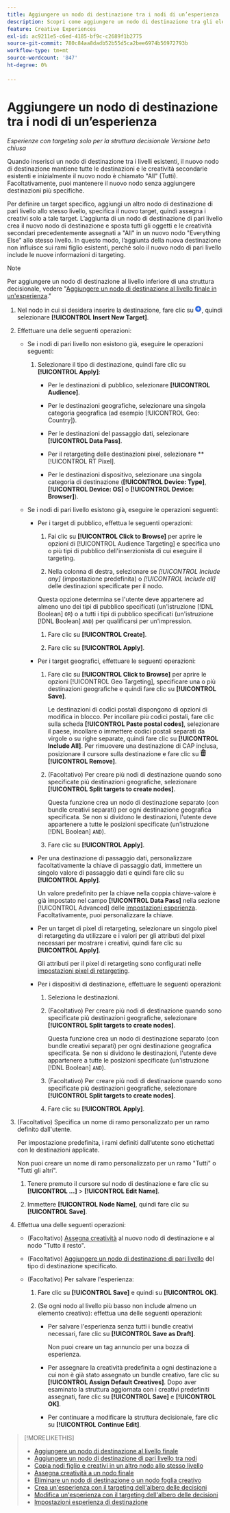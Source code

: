 ```yaml
---
title: Aggiungere un nodo di destinazione tra i nodi di un’esperienza
description: Scopri come aggiungere un nodo di destinazione tra gli elementi di destinazione in un’esperienza di annuncio.
feature: Creative Experiences
exl-id: ac9211e5-c6ed-4185-bf9c-c2689f1b2775
source-git-commit: 780c84aa8dadb52b55d5ca2bee6974b56972793b
workflow-type: tm+mt
source-wordcount: '847'
ht-degree: 0%

---
```


# Aggiungere un nodo di destinazione tra i nodi di un’esperienza

*Esperienze con targeting solo per la struttura decisionale*
*Versione beta chiusa*

Quando inserisci un nodo di destinazione tra i livelli esistenti, il nuovo nodo di destinazione mantiene tutte le destinazioni e le creatività secondarie esistenti e inizialmente il nuovo nodo è chiamato &quot;All&quot; (Tutti). Facoltativamente, puoi mantenere il nuovo nodo senza aggiungere destinazioni più specifiche.

Per definire un target specifico, aggiungi un altro nodo di destinazione di pari livello allo stesso livello, specifica il nuovo target, quindi assegna i creativi solo a tale target. L’aggiunta di un nodo di destinazione di pari livello crea il nuovo nodo di destinazione e sposta tutti gli oggetti e le creatività secondari precedentemente assegnati a &quot;All&quot; in un nuovo nodo &quot;Everything Else&quot; allo stesso livello. In questo modo, l’aggiunta della nuova destinazione non influisce sui rami figlio esistenti, perché solo il nuovo nodo di pari livello include le nuove informazioni di targeting.

>[!NOTE]
>
>Per aggiungere un nodo di destinazione al livello inferiore di una struttura decisionale, vedere &quot;[Aggiungere un nodo di destinazione al livello finale in un&#39;esperienza](experience-target-node-add-final.md).&quot;

<!-- 1. [ways to get to the decision tree] -->

1. Nel nodo in cui si desidera inserire la destinazione, fare clic su ![Aggiungi](/help/creative/assets/add.png "Aggiungi"), quindi selezionare **[!UICONTROL Insert New Target]**.

1. Effettuare una delle seguenti operazioni:

   * Se i nodi di pari livello non esistono già, eseguire le operazioni seguenti:

      1. Selezionare il tipo di destinazione, quindi fare clic su **[!UICONTROL Apply]**:

         * Per le destinazioni di pubblico, selezionare **[!UICONTROL Audience]**.

         * Per le destinazioni geografiche, selezionare una singola categoria geografica (ad esempio [!UICONTROL Geo: Country]).

         * Per le destinazioni del passaggio dati, selezionare **[!UICONTROL Data Pass]**.

         * Per il retargeting delle destinazioni pixel, selezionare **[!UICONTROL RT Pixel].

         * Per le destinazioni dispositivo, selezionare una singola categoria di destinazione (**[!UICONTROL Device: Type]**, **[!UICONTROL Device: OS]** o **[!UICONTROL Device: Browser]**).

   * Se i nodi di pari livello esistono già, eseguire le operazioni seguenti:

      * Per i target di pubblico, effettua le seguenti operazioni:

         1. Fai clic su **[!UICONTROL Click to Browse]** per aprire le opzioni di [!UICONTROL Audience Targeting] e specifica uno o più tipi di pubblico dell&#39;inserzionista di cui eseguire il targeting.

         1. Nella colonna di destra, selezionare se *[!UICONTROL Include any]* (impostazione predefinita) o *[!UICONTROL Include all]* delle destinazioni specificate per il nodo.

        Questa opzione determina se l&#39;utente deve appartenere ad almeno uno dei tipi di pubblico specificati (un&#39;istruzione [!DNL Boolean] `OR`) o a tutti i tipi di pubblico specificati (un&#39;istruzione [!DNL Boolean] `AND`) per qualificarsi per un&#39;impression.

         1. Fare clic su **[!UICONTROL Create]**.

         1. Fare clic su **[!UICONTROL Apply]**.

      * Per i target geografici, effettuare le seguenti operazioni:

         1. Fare clic su **[!UICONTROL Click to Browse]** per aprire le opzioni [!UICONTROL Geo Targeting], specificare una o più destinazioni geografiche e quindi fare clic su **[!UICONTROL Save]**.

            Le destinazioni di codici postali dispongono di opzioni di modifica in blocco. Per incollare più codici postali, fare clic sulla scheda **[!UICONTROL Paste postal codes]**, selezionare il paese, incollare o immettere codici postali separati da virgole o su righe separate, quindi fare clic su **[!UICONTROL Include All]**. Per rimuovere una destinazione di CAP inclusa, posizionare il cursore sulla destinazione e fare clic su ![Rimuovi](/help/creative/assets/delete.png "Rimuovi") **[!UICONTROL Remove]**.

         1. (Facoltativo) Per creare più nodi di destinazione quando sono specificate più destinazioni geografiche, selezionare **[!UICONTROL Split targets to create nodes]**.

            Questa funzione crea un nodo di destinazione separato (con bundle creativi separati) per ogni destinazione geografica specificata. Se non si dividono le destinazioni, l&#39;utente deve appartenere a tutte le posizioni specificate (un&#39;istruzione [!DNL Boolean] `AND`).

         1. Fare clic su **[!UICONTROL Apply]**.

      * Per una destinazione di passaggio dati, personalizzare facoltativamente la chiave di passaggio dati, immettere un singolo valore di passaggio dati e quindi fare clic su **[!UICONTROL Apply]**.

        Un valore predefinito per la chiave nella coppia chiave-valore è già impostato nel campo **[!UICONTROL Data Pass]** nella sezione [!UICONTROL Advanced] delle [impostazioni esperienza](experience-settings-targeting.md). Facoltativamente, puoi personalizzare la chiave.

      * Per un target di pixel di retargeting, selezionare un singolo pixel di retargeting da utilizzare e i valori per gli attributi del pixel necessari per mostrare i creativi, quindi fare clic su **[!UICONTROL Apply]**.

        Gli attributi per il pixel di retargeting sono configurati nelle [impostazioni pixel di retargeting](/help/creative/pixels/retargeting-pixel-manage.md).

      * Per i dispositivi di destinazione, effettuare le seguenti operazioni:

         1. Seleziona le destinazioni.

         1. (Facoltativo) Per creare più nodi di destinazione quando sono specificate più destinazioni geografiche, selezionare **[!UICONTROL Split targets to create nodes]**.

            Questa funzione crea un nodo di destinazione separato (con bundle creativi separati) per ogni destinazione geografica specificata. Se non si dividono le destinazioni, l&#39;utente deve appartenere a tutte le posizioni specificate (un&#39;istruzione [!DNL Boolean] `AND`).

         1. (Facoltativo) Per creare più nodi di destinazione quando sono specificate più destinazioni geografiche, selezionare **[!UICONTROL Split targets to create nodes]**.

         1. Fare clic su **[!UICONTROL Apply]**.

1. (Facoltativo) Specifica un nome di ramo personalizzato per un ramo definito dall&#39;utente.

   Per impostazione predefinita, i rami definiti dall’utente sono etichettati con le destinazioni applicate.

   Non puoi creare un nome di ramo personalizzato per un ramo &quot;Tutti&quot; o &quot;Tutti gli altri&quot;.

   1. Tenere premuto il cursore sul nodo di destinazione e fare clic su **[!UICONTROL ...]** > **[!UICONTROL Edit Name]**.

   1. Immettere **[!UICONTROL Node Name]**, quindi fare clic su **[!UICONTROL Save]**.

1. Effettua una delle seguenti operazioni:

   * (Facoltativo) [Assegna creatività](experience-assign-creative-bundles.md) al nuovo nodo di destinazione e al nodo &quot;Tutto il resto&quot;.

   * (Facoltativo) [Aggiungere un nodo di destinazione di pari livello](experience-target-node-add-sibling.md) del tipo di destinazione specificato.

   * (Facoltativo) Per salvare l&#39;esperienza:

      1. Fare clic su **[!UICONTROL Save]** e quindi su **[!UICONTROL OK]**.

      1. (Se ogni nodo al livello più basso non include almeno un elemento creativo): effettua una delle seguenti operazioni:

         * Per salvare l&#39;esperienza senza tutti i bundle creativi necessari, fare clic su **[!UICONTROL Save as Draft]**.

           Non puoi creare un tag annuncio per una bozza di esperienza.

         * Per assegnare la creatività predefinita a ogni destinazione a cui non è già stato assegnato un bundle creativo, fare clic su **[!UICONTROL Assign Default Creatives]**. Dopo aver esaminato la struttura aggiornata con i creativi predefiniti assegnati, fare clic su **[!UICONTROL Save]** e **[!UICONTROL OK]**.

         * Per continuare a modificare la struttura decisionale, fare clic su **[!UICONTROL Continue Edit]**.

>[!MORELIKETHIS]
>
>* [Aggiungere un nodo di destinazione al livello finale](experience-target-node-add-final.md)
>* [Aggiungere un nodo di destinazione di pari livello tra nodi](experience-target-node-add-sibling.md)
>* [Copia nodi figlio e creativi in un altro nodo allo stesso livello](experience-target-node-copy.md)
>* [Assegna creatività a un nodo finale](experience-assign-creative-bundles.md)
>* [Eliminare un nodo di destinazione o un nodo foglia creativo](/help/creative/experiences/experience-target-node-delete.md)
>* [Crea un&#39;esperienza con il targeting dell&#39;albero delle decisioni](experience-create-targeting.md)
>* [Modifica un&#39;esperienza con il targeting dell&#39;albero delle decisioni](experience-edit-targeting.md)
>* [Impostazioni esperienza di destinazione](experience-settings-targeting.md)
